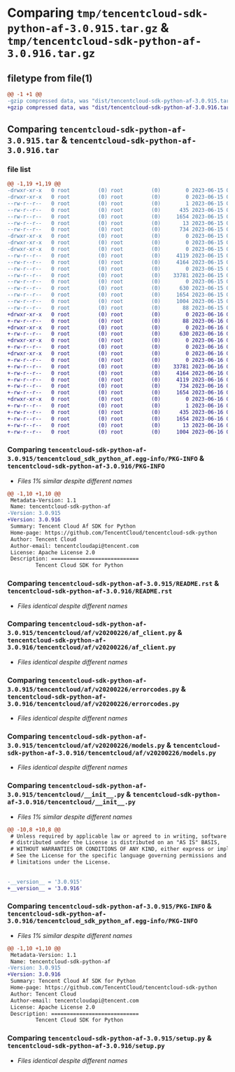 # Comparing `tmp/tencentcloud-sdk-python-af-3.0.915.tar.gz` & `tmp/tencentcloud-sdk-python-af-3.0.916.tar.gz`

## filetype from file(1)

```diff
@@ -1 +1 @@
-gzip compressed data, was "dist/tencentcloud-sdk-python-af-3.0.915.tar", last modified: Thu Jun 15 00:16:46 2023, max compression
+gzip compressed data, was "dist/tencentcloud-sdk-python-af-3.0.916.tar", last modified: Fri Jun 16 00:25:49 2023, max compression
```

## Comparing `tencentcloud-sdk-python-af-3.0.915.tar` & `tencentcloud-sdk-python-af-3.0.916.tar`

### file list

```diff
@@ -1,19 +1,19 @@
-drwxr-xr-x   0 root         (0) root         (0)        0 2023-06-15 00:16:46.000000 tencentcloud-sdk-python-af-3.0.915/
-drwxr-xr-x   0 root         (0) root         (0)        0 2023-06-15 00:16:46.000000 tencentcloud-sdk-python-af-3.0.915/tencentcloud_sdk_python_af.egg-info/
--rw-r--r--   0 root         (0) root         (0)        1 2023-06-15 00:16:46.000000 tencentcloud-sdk-python-af-3.0.915/tencentcloud_sdk_python_af.egg-info/dependency_links.txt
--rw-r--r--   0 root         (0) root         (0)      435 2023-06-15 00:16:46.000000 tencentcloud-sdk-python-af-3.0.915/tencentcloud_sdk_python_af.egg-info/SOURCES.txt
--rw-r--r--   0 root         (0) root         (0)     1654 2023-06-15 00:16:46.000000 tencentcloud-sdk-python-af-3.0.915/tencentcloud_sdk_python_af.egg-info/PKG-INFO
--rw-r--r--   0 root         (0) root         (0)       13 2023-06-15 00:16:46.000000 tencentcloud-sdk-python-af-3.0.915/tencentcloud_sdk_python_af.egg-info/top_level.txt
--rw-r--r--   0 root         (0) root         (0)      734 2023-06-15 00:16:46.000000 tencentcloud-sdk-python-af-3.0.915/README.rst
-drwxr-xr-x   0 root         (0) root         (0)        0 2023-06-15 00:16:46.000000 tencentcloud-sdk-python-af-3.0.915/tencentcloud/
-drwxr-xr-x   0 root         (0) root         (0)        0 2023-06-15 00:16:46.000000 tencentcloud-sdk-python-af-3.0.915/tencentcloud/af/
-drwxr-xr-x   0 root         (0) root         (0)        0 2023-06-15 00:16:46.000000 tencentcloud-sdk-python-af-3.0.915/tencentcloud/af/v20200226/
--rw-r--r--   0 root         (0) root         (0)     4119 2023-06-15 00:16:46.000000 tencentcloud-sdk-python-af-3.0.915/tencentcloud/af/v20200226/af_client.py
--rw-r--r--   0 root         (0) root         (0)     4164 2023-06-15 00:16:46.000000 tencentcloud-sdk-python-af-3.0.915/tencentcloud/af/v20200226/errorcodes.py
--rw-r--r--   0 root         (0) root         (0)        0 2023-06-15 00:16:46.000000 tencentcloud-sdk-python-af-3.0.915/tencentcloud/af/v20200226/__init__.py
--rw-r--r--   0 root         (0) root         (0)    33781 2023-06-15 00:16:46.000000 tencentcloud-sdk-python-af-3.0.915/tencentcloud/af/v20200226/models.py
--rw-r--r--   0 root         (0) root         (0)        0 2023-06-15 00:16:46.000000 tencentcloud-sdk-python-af-3.0.915/tencentcloud/af/__init__.py
--rw-r--r--   0 root         (0) root         (0)      630 2023-06-15 00:16:46.000000 tencentcloud-sdk-python-af-3.0.915/tencentcloud/__init__.py
--rw-r--r--   0 root         (0) root         (0)     1654 2023-06-15 00:16:46.000000 tencentcloud-sdk-python-af-3.0.915/PKG-INFO
--rw-r--r--   0 root         (0) root         (0)     1004 2023-06-15 00:16:46.000000 tencentcloud-sdk-python-af-3.0.915/setup.py
--rw-r--r--   0 root         (0) root         (0)       88 2023-06-15 00:16:46.000000 tencentcloud-sdk-python-af-3.0.915/setup.cfg
+drwxr-xr-x   0 root         (0) root         (0)        0 2023-06-16 00:25:49.000000 tencentcloud-sdk-python-af-3.0.916/
+-rw-r--r--   0 root         (0) root         (0)       88 2023-06-16 00:25:49.000000 tencentcloud-sdk-python-af-3.0.916/setup.cfg
+drwxr-xr-x   0 root         (0) root         (0)        0 2023-06-16 00:25:49.000000 tencentcloud-sdk-python-af-3.0.916/tencentcloud/
+-rw-r--r--   0 root         (0) root         (0)      630 2023-06-16 00:25:49.000000 tencentcloud-sdk-python-af-3.0.916/tencentcloud/__init__.py
+drwxr-xr-x   0 root         (0) root         (0)        0 2023-06-16 00:25:49.000000 tencentcloud-sdk-python-af-3.0.916/tencentcloud/af/
+-rw-r--r--   0 root         (0) root         (0)        0 2023-06-16 00:25:49.000000 tencentcloud-sdk-python-af-3.0.916/tencentcloud/af/__init__.py
+drwxr-xr-x   0 root         (0) root         (0)        0 2023-06-16 00:25:49.000000 tencentcloud-sdk-python-af-3.0.916/tencentcloud/af/v20200226/
+-rw-r--r--   0 root         (0) root         (0)        0 2023-06-16 00:25:49.000000 tencentcloud-sdk-python-af-3.0.916/tencentcloud/af/v20200226/__init__.py
+-rw-r--r--   0 root         (0) root         (0)    33781 2023-06-16 00:25:49.000000 tencentcloud-sdk-python-af-3.0.916/tencentcloud/af/v20200226/models.py
+-rw-r--r--   0 root         (0) root         (0)     4164 2023-06-16 00:25:49.000000 tencentcloud-sdk-python-af-3.0.916/tencentcloud/af/v20200226/errorcodes.py
+-rw-r--r--   0 root         (0) root         (0)     4119 2023-06-16 00:25:49.000000 tencentcloud-sdk-python-af-3.0.916/tencentcloud/af/v20200226/af_client.py
+-rw-r--r--   0 root         (0) root         (0)      734 2023-06-16 00:25:49.000000 tencentcloud-sdk-python-af-3.0.916/README.rst
+-rw-r--r--   0 root         (0) root         (0)     1654 2023-06-16 00:25:49.000000 tencentcloud-sdk-python-af-3.0.916/PKG-INFO
+drwxr-xr-x   0 root         (0) root         (0)        0 2023-06-16 00:25:49.000000 tencentcloud-sdk-python-af-3.0.916/tencentcloud_sdk_python_af.egg-info/
+-rw-r--r--   0 root         (0) root         (0)        1 2023-06-16 00:25:49.000000 tencentcloud-sdk-python-af-3.0.916/tencentcloud_sdk_python_af.egg-info/dependency_links.txt
+-rw-r--r--   0 root         (0) root         (0)      435 2023-06-16 00:25:49.000000 tencentcloud-sdk-python-af-3.0.916/tencentcloud_sdk_python_af.egg-info/SOURCES.txt
+-rw-r--r--   0 root         (0) root         (0)     1654 2023-06-16 00:25:49.000000 tencentcloud-sdk-python-af-3.0.916/tencentcloud_sdk_python_af.egg-info/PKG-INFO
+-rw-r--r--   0 root         (0) root         (0)       13 2023-06-16 00:25:49.000000 tencentcloud-sdk-python-af-3.0.916/tencentcloud_sdk_python_af.egg-info/top_level.txt
+-rw-r--r--   0 root         (0) root         (0)     1004 2023-06-16 00:25:49.000000 tencentcloud-sdk-python-af-3.0.916/setup.py
```

### Comparing `tencentcloud-sdk-python-af-3.0.915/tencentcloud_sdk_python_af.egg-info/PKG-INFO` & `tencentcloud-sdk-python-af-3.0.916/PKG-INFO`

 * *Files 1% similar despite different names*

```diff
@@ -1,10 +1,10 @@
 Metadata-Version: 1.1
 Name: tencentcloud-sdk-python-af
-Version: 3.0.915
+Version: 3.0.916
 Summary: Tencent Cloud Af SDK for Python
 Home-page: https://github.com/TencentCloud/tencentcloud-sdk-python
 Author: Tencent Cloud
 Author-email: tencentcloudapi@tencent.com
 License: Apache License 2.0
 Description: ============================
         Tencent Cloud SDK for Python
```

### Comparing `tencentcloud-sdk-python-af-3.0.915/README.rst` & `tencentcloud-sdk-python-af-3.0.916/README.rst`

 * *Files identical despite different names*

### Comparing `tencentcloud-sdk-python-af-3.0.915/tencentcloud/af/v20200226/af_client.py` & `tencentcloud-sdk-python-af-3.0.916/tencentcloud/af/v20200226/af_client.py`

 * *Files identical despite different names*

### Comparing `tencentcloud-sdk-python-af-3.0.915/tencentcloud/af/v20200226/errorcodes.py` & `tencentcloud-sdk-python-af-3.0.916/tencentcloud/af/v20200226/errorcodes.py`

 * *Files identical despite different names*

### Comparing `tencentcloud-sdk-python-af-3.0.915/tencentcloud/af/v20200226/models.py` & `tencentcloud-sdk-python-af-3.0.916/tencentcloud/af/v20200226/models.py`

 * *Files identical despite different names*

### Comparing `tencentcloud-sdk-python-af-3.0.915/tencentcloud/__init__.py` & `tencentcloud-sdk-python-af-3.0.916/tencentcloud/__init__.py`

 * *Files 1% similar despite different names*

```diff
@@ -10,8 +10,8 @@
 # Unless required by applicable law or agreed to in writing, software
 # distributed under the License is distributed on an "AS IS" BASIS,
 # WITHOUT WARRANTIES OR CONDITIONS OF ANY KIND, either express or implied.
 # See the License for the specific language governing permissions and
 # limitations under the License.
 
 
-__version__ = '3.0.915'
+__version__ = '3.0.916'
```

### Comparing `tencentcloud-sdk-python-af-3.0.915/PKG-INFO` & `tencentcloud-sdk-python-af-3.0.916/tencentcloud_sdk_python_af.egg-info/PKG-INFO`

 * *Files 1% similar despite different names*

```diff
@@ -1,10 +1,10 @@
 Metadata-Version: 1.1
 Name: tencentcloud-sdk-python-af
-Version: 3.0.915
+Version: 3.0.916
 Summary: Tencent Cloud Af SDK for Python
 Home-page: https://github.com/TencentCloud/tencentcloud-sdk-python
 Author: Tencent Cloud
 Author-email: tencentcloudapi@tencent.com
 License: Apache License 2.0
 Description: ============================
         Tencent Cloud SDK for Python
```

### Comparing `tencentcloud-sdk-python-af-3.0.915/setup.py` & `tencentcloud-sdk-python-af-3.0.916/setup.py`

 * *Files identical despite different names*

